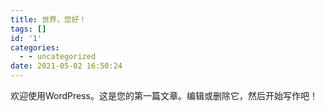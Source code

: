 ```yaml
---
title: 世界，您好！
tags: []
id: '1'
categories:
  - - uncategorized
date: 2021-05-02 16:50:24
---
```


欢迎使用WordPress。这是您的第一篇文章。编辑或删除它，然后开始写作吧！
